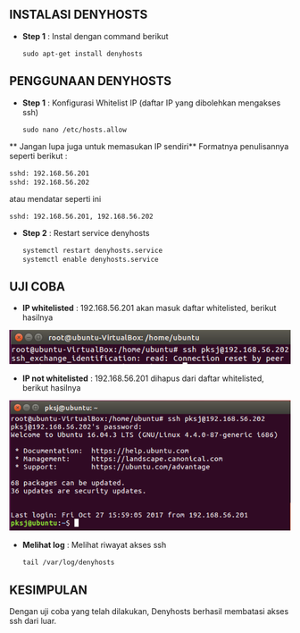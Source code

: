 ## INSTALASI DENYHOSTS

* **Step 1**    : Instal dengan command berikut

  ```
  sudo apt-get install denyhosts
  ```
## PENGGUNAAN DENYHOSTS

* **Step 1**    : Konfigurasi Whitelist IP \(daftar IP yang dibolehkan mengakses ssh\)

  ```
  sudo nano /etc/hosts.allow
  ```

**  Jangan lupa juga untuk memasukan IP sendiri**
Formatnya penulisannya seperti berikut :

  ```
  sshd: 192.168.56.201
  sshd: 192.168.56.202
  ```
  atau mendatar seperti ini
  
  ```
  sshd: 192.168.56.201, 192.168.56.202
  ```
  
* **Step 2**    : Restart service denyhosts

  ```
  systemctl restart denyhosts.service
  systemctl enable denyhosts.service
  ```

## UJI COBA

* **IP whitelisted**    : 192.168.56.201 akan masuk daftar whitelisted, berikut hasilnya

![](/assets/denyhosts-hasil1.PNG)

* **IP not whitelisted**    : 192.168.56.201 dihapus dari daftar whitelisted, berikut hasilnya

![](/assets/denyhosts-hasil2.PNG)

* **Melihat log**    : Melihat riwayat akses ssh

  ```
  tail /var/log/denyhosts
  ```


## KESIMPULAN

Dengan uji coba yang telah dilakukan, Denyhosts berhasil membatasi akses ssh dari luar.


